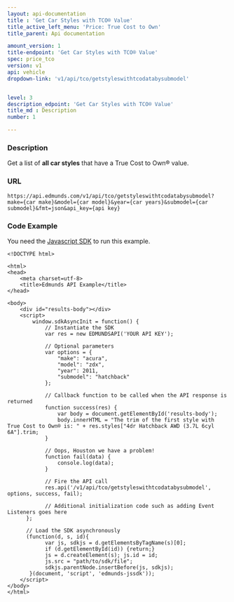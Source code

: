 ```yaml
---
layout: api-documentation
title : 'Get Car Styles with TCO® Value'
title_active_left_menu: 'Price: True Cost to Own'
title_parent: Api documentation

amount_version: 1
title-endpoint: 'Get Car Styles with TCO® Value'
spec: price_tco
version: v1
api: vehicle
dropdown-link: 'v1/api/tco/getstyleswithtcodatabysubmodel'


level: 3
description_edpoint: 'Get Car Styles with TCO® Value'
title_md : Description
number: 1

---
```


### Description

Get a list of **all car styles** that have a True Cost to Own® value.

### URL

	https://api.edmunds.com/v1/api/tco/getstyleswithtcodatabysubmodel?make={car make}&model={car model}&year={car years}&submodel={car submodel}&fmt=json&api_key={api key}
	
### Code Example

You need the [Javascript SDK](https://github.com/EdmundsAPI/edmunds-javascript-sdk) to run this example.

	<!DOCTYPE html>

	<html>
	<head>
		<meta charset=utf-8>
		<title>Edmunds API Example</title>
	</head>

	<body>
		<div id="results-body"></div>
		<script>
		  	window.sdkAsyncInit = function() {
		    	// Instantiate the SDK
				var res = new EDMUNDSAPI('YOUR API KEY');

				// Optional parameters
				var options = {
					"make": "acura",
					"model": "zdx",
					"year": 2011,
					"submodel": "hatchback"
				};

				// Callback function to be called when the API response is returned
				function success(res) {
					var body = document.getElementById('results-body');
					body.innerHTML = "The trim of the first style with True Cost to Own® is: " + res.styles["4dr Hatchback AWD (3.7L 6cyl 6A"].trim;
				}

				// Oops, Houston we have a problem!
				function fail(data) {
					console.log(data);
				}

				// Fire the API call
				res.api('/v1/api/tco/getstyleswithtcodatabysubmodel', options, success, fail);

			    // Additional initialization code such as adding Event Listeners goes here
		  };

		  // Load the SDK asynchronously
		  (function(d, s, id){
		     	var js, sdkjs = d.getElementsByTagName(s)[0];
		     	if (d.getElementById(id)) {return;}
		     	js = d.createElement(s); js.id = id;
		     	js.src = "path/to/sdk/file";
		     	sdkjs.parentNode.insertBefore(js, sdkjs);
		   }(document, 'script', 'edmunds-jssdk'));
		</script>
	</body>
	</html>
